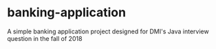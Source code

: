 # banking-application
A simple banking application project designed for DMI's Java interview question in the fall of 2018
